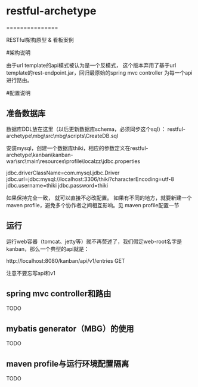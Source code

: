 # restful-archetype

===============

RESTful架构原型 & 看板案例

#架构说明

由于url template的api模式被认为是一个反模式， 这个版本弃用了基于url template的rest-endpoint.jar，回归最原始的spring mvc controller 为每一个api进行路由。

#配置说明

## 准备数据库

数据库DDL放在这里（以后更新数据库schema，必须同步这个sql）：
restful-archetype\mbg\src\mbg\scripts\CreateDB.sql

安装mysql，创建一个数据库thiki，相应的参数定义在restful-archetype\kanban\kanban-war\src\main\resources\profile\localzz\jdbc.properties

jdbc.driverClassName=com.mysql.jdbc.Driver
jdbc.url=jdbc:mysql://localhost:3306/thiki?characterEncoding=utf-8
jdbc.username=thiki
jdbc.password=thiki

如果保持完全一致， 就可以直接不必改配置。 如果有不同的地方，就要新建一个maven profile，避免多个协作者之间相互影响。见 maven profile配置一节

## 运行

运行web容器（tomcat、jetty等）就不再赘述了，我们假定web-root名字是kanban，那么一个典型的api就是：

http://localhost:8080/kanban/api/v1/entries GET

注意不要忘写api和v1

## spring mvc controller和路由

TODO

## mybatis generator（MBG）的使用

TODO

## maven profile与运行环境配置隔离

TODO

